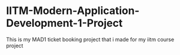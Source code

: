 # IITM-Modern-Application-Development-1-Project
This is my MAD1 ticket booking project that i made for my iitm course project
